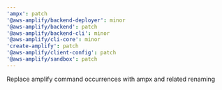 ```yaml
---
'ampx': patch
'@aws-amplify/backend-deployer': minor
'@aws-amplify/backend': patch
'@aws-amplify/backend-cli': minor
'@aws-amplify/cli-core': minor
'create-amplify': patch
'@aws-amplify/client-config': patch
'@aws-amplify/sandbox': patch
---
```


Replace amplify command occurrences with ampx and related renaming
